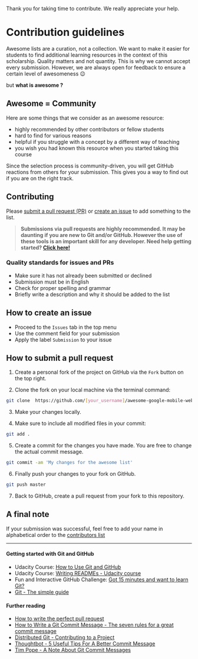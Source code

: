 Thank you for taking time to contribute. We really appreciate your help.

# Contribution guidelines

Awesome lists are a curation, not a collection. We want to make it easier for students to find additional learning resources in the context of this scholarship. Quality matters and not quantity. This is why we cannot accept every submission. However, we are always open for feedback to ensure a certain level of awesomeness :wink:

but **what is awesome ?**

## Awesome = Community

Here are some things that we consider as an awesome resource:

- highly recommended by other contributors or fellow students
- hard to find for various reasons
- helpful if you struggle with a concept by a different way of teaching 
- you wish you had known this resource when you started taking this course

Since the selection process is community-driven, you will get GitHub reactions from others for your submission. This gives you a way to find out if you are on the right track.

## Contributing

Please [submit a pull request (PR)](#how-to-submit-a-pull-request) or [create an issue](#how-to-create-an-issue) to add something to the list.
>**Submissions via pull requests are highly recommended. It may be daunting if you are new to Git and/or GitHub. However the use of these tools is an important skill for any developer. Need help getting started? [Click here!](#getting-started-with-git-and-github)**

### Quality standards for issues and PRs

- Make sure it has not already been submitted or declined
- Submission must be in English
- Check for proper spelling and grammar
- Briefly write a description and why it should be added to the list

## How to create an issue

- Proceed to the `Issues` tab in the top menu
- Use the comment field for your submission
- Apply the label `Submission` to your issue

## How to submit a pull request

1. Create a personal fork of the project on GitHub via the `Fork` button on the top right.

2. Clone the fork on your local machine via the terminal command:
```bash
git clone  https://github.com/[your_username]/awesome-google-mobile-web-challenge-links-2017
```

3. Make your changes locally.

4. Make sure to include all modified files in your commit:
```bash
git add .
```

5. Create a commit for the changes you have made. You are free to change the actual commit message.
```bash
git commit -am 'My changes for the awesome list'
```

6. Finally push your changes to your fork on GitHub.
```bash
git push master
```

7. Back to GitHub, create a pull request from your fork to this repository.

## A final note
If your submission was successful, feel free to add your name in alphabetical order to the [contributors list](README.md#thanks-to-our-contributors)

---

#### Getting started with Git and GitHub

- Udacity Course: [How to Use Git and GitHub](https://www.udacity.com/course/how-to-use-git-and-github--ud775)
- Udacity Course:  [Writing READMEs - Udacity course](https://www.udacity.com/course/writing-readmes--ud777)
- Fun and Interactive GitHub Challenge: [Got 15 minutes and want to learn Git?](https://try.github.io/levels/1/challenges/1)
- [Git - The simple guide](http://rogerdudler.github.io/git-guide/)

#### Further reading

- [How to write the perfect pull request](https://github.com/blog/1943-how-to-write-the-perfect-pull-request)
- [How to Write a Git Commit Message - The seven rules for a great commit message](http://chris.beams.io/posts/git-commit/#seven-rules)
- [Distributed Git - Contributing to a Project]( http://www.git-scm.com/book/en/v2/Distributed-Git-Contributing-to-a-Project#Commit-Guidelines)
- [Thoughtbot - 5 Useful Tips For A Better Commit Message](https://robots.thoughtbot.com/5-useful-tips-for-a-better-commit-message)
- [Tim Pope - A Note About Git Commit Messages](http://tbaggery.com/2008/04/19/a-note-about-git-commit-messages.html)
